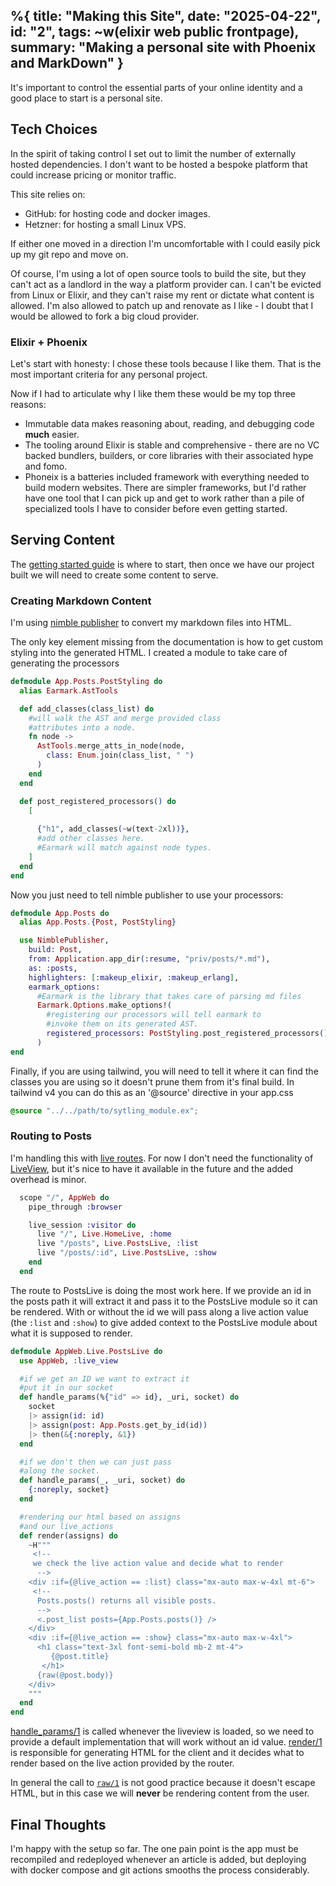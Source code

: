 %{
  title: "Making this Site",
  date: "2025-04-22",
  id: "2",
  tags: ~w(elixir web public frontpage), 
  summary: "Making a personal site with Phoenix and MarkDown"
}
---

It's important to control the essential parts of your online identity and a good place to start is a personal site.

## Tech Choices

In the spirit of taking control I set out to limit the number of externally hosted dependencies.  I don't want to be hosted a bespoke platform that could increase pricing or monitor traffic.

This site relies on:
- GitHub: for hosting code and docker images.
- Hetzner: for hosting a small Linux VPS.

If either one moved in a direction I'm uncomfortable with I could easily pick up my git repo and move on.

Of course, I'm using a lot of open source tools to build the site, but they can't act as a landlord in the way a platform provider can.  I can't be evicted from Linux or Elixir, and they can't raise my rent or dictate what content is allowed.  I'm also allowed to patch up and renovate as I like - I doubt that I would be allowed to fork a big cloud provider. 

### Elixir + Phoenix

Let's start with honesty: I chose these tools because I like them.  That is the most important criteria for any personal project.

Now if I had to articulate why I like them these would be my top three reasons:
- Immutable data makes reasoning about, reading, and debugging code **much** easier. 
- The tooling around Elixir is stable and comprehensive - there are no VC backed bundlers, builders, or core libraries with their associated hype and fomo.
- Phoneix is a batteries included framework with everything needed to build modern websites.  There are simpler frameworks, but I'd rather have one tool that I can pick up and get to work rather than a pile of specialized tools I have to consider before even getting started.

## Serving Content

The [getting started guide](https://hexdocs.pm/phoenix/up_and_running.html) is where to start, then once we have our project built we will need to create some content to serve.

### Creating Markdown Content

I'm using [nimble publisher](https://github.com/dashbitco/nimble_publisher) to convert my markdown files into HTML.  

The only key element missing from the documentation is how to get custom styling into the generated HTML. I created a module to take care of generating the processors

```elixir
defmodule App.Posts.PostStyling do
  alias Earmark.AstTools

  def add_classes(class_list) do
    #will walk the AST and merge provided class 
    #attributes into a node.
    fn node -> 
      AstTools.merge_atts_in_node(node, 
        class: Enum.join(class_list, " ")
      ) 
    end
  end

  def post_registered_processors() do
    [
      
      {"h1", add_classes(~w(text-2xl))},
      #add other classes here. 
      #Earmark will match against node types.
    ]
  end
end
```
Now you just need to tell nimble publisher to use your processors:  

```elixir
defmodule App.Posts do
  alias App.Posts.{Post, PostStyling}

  use NimblePublisher,
    build: Post,
    from: Application.app_dir(:resume, "priv/posts/*.md"),
    as: :posts,
    highlighters: [:makeup_elixir, :makeup_erlang],
    earmark_options:
      #Earmark is the library that takes care of parsing md files
      Earmark.Options.make_options!(
        #registering our processors will tell earmark to 
        #invoke them on its generated AST.
        registered_processors: PostStyling.post_registered_processors()
      )
end

```
Finally, if you are using tailwind, you will need to tell it where it can find the classes you are using so it doesn't prune them from it's final build.  In tailwind v4 you can do this as an '@source' directive in your app.css

```css
@source "../../path/to/sytling_module.ex";
```

### Routing to Posts 

I'm handling this with [live routes](https://hexdocs.pm/phoenix_live_view/Phoenix.LiveView.Router.html#live/4).  For now I don't need the functionality of [LiveView](https://hexdocs.pm/phoenix/up_and_running.html), but it's nice to have it available in the future and the added overhead is minor.

```elixir
  scope "/", AppWeb do
    pipe_through :browser

    live_session :visitor do
      live "/", Live.HomeLive, :home
      live "/posts", Live.PostsLive, :list
      live "/posts/:id", Live.PostsLive, :show
    end
  end
```

The route to PostsLive is doing the most work here.  If we provide an id in the posts path it will extract it and pass it to the PostsLive module so it can be rendered.  With or without the id we will pass along a live action value (the `:list` and `:show`) to give added context to the PostsLive module about what it is supposed to render.

```elixir
defmodule AppWeb.Live.PostsLive do
  use AppWeb, :live_view

  #if we get an ID we want to extract it 
  #put it in our socket
  def handle_params(%{"id" => id}, _uri, socket) do
    socket
    |> assign(id: id)
    |> assign(post: App.Posts.get_by_id(id))
    |> then(&{:noreply, &1})
  end

  #if we don't then we can just pass 
  #along the socket.
  def handle_params(_, _uri, socket) do
    {:noreply, socket}
  end

  #rendering our html based on assigns
  #and our live_actions
  def render(assigns) do
    ~H"""
     <!-- 
     we check the live action value and decide what to render
      -->
    <div :if={@live_action == :list} class="mx-auto max-w-4xl mt-6">
     <!-- 
      Posts.posts() returns all visible posts.
      -->
      <.post_list posts={App.Posts.posts()} />
    </div>
    <div :if={@live_action == :show} class="mx-auto max-w-4xl">
      <h1 class="text-3xl font-semi-bold mb-2 mt-4">
         {@post.title}
       </h1>
      {raw(@post.body)}
    </div>
    """
  end
end
```
[handle_params/1](https://hexdocs.pm/phoenix/up_and_running.html) is called whenever the liveview is loaded, so we need to provide a default implementation that will work without an id value.  [render/1](https://hexdocs.pm/phoenix_live_view/Phoenix.LiveView.html#c:render/1) is responsible for generating HTML for the client and it decides what to render based on the live action provided by the router.

In general the call to [`raw/1`](https://hexdocs.pm/phoenix_html/Phoenix.HTML.html#raw/1) is not good practice because it doesn't escape HTML, but in this case we will **never** be rendering content from the user.

## Final Thoughts

I'm happy with the setup so far. The one pain point is the app must be recompiled and redeployed whenever an article is added, but deploying with docker compose and git actions smooths the process considerably.

